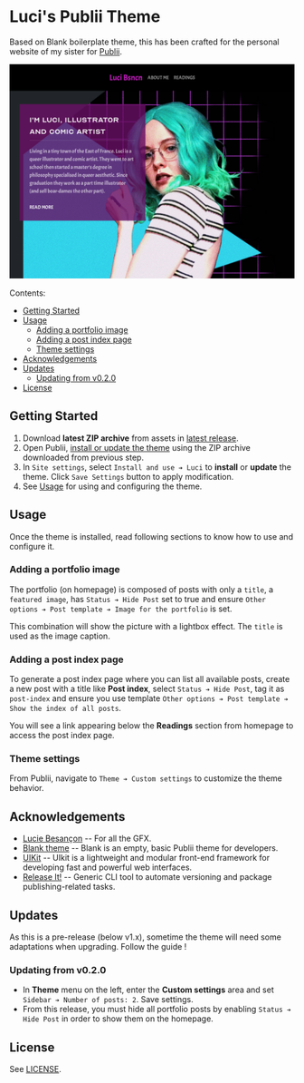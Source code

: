 # Luci's Publii Theme

Based on Blank boilerplate theme, this has been crafted for the personal website of my sister for [Publii](https://getpublii.com/).

![theme-preview](thumbnail.png)

Contents:

* [Getting Started](#getting-started)
* [Usage](#usage)
  * [Adding a portfolio image](#adding-a-portfolio-image)
  * [Adding a post index page](#adding-a-post-index-page)
  * [Theme settings](#theme-settings)
* [Acknowledgements](#acknowledgements)
* [Updates](#updates)
  * [Updating from v0.2.0](#updating-from-v020)
* [License](#license)

## Getting Started

1. Download **latest ZIP archive** from assets in [latest release](https://github.com/bigbrozer/publii-luci-theme/releases).
2. Open Publii, [install or update the theme](https://getpublii.com/docs/installing-using-updating-themes.html#installingatheme) using the ZIP archive downloaded from previous step.
3. In `Site settings`, select `Install and use ➔ Luci` to **install** or **update** the theme. Click `Save Settings` button to apply modification.
4. See [Usage](#usage) for using and configuring the theme.

## Usage

Once the theme is installed, read following sections to know how to use and configure it.

### Adding a portfolio image

The portfolio (on homepage) is composed of posts with only a `title`, a `featured image`, has `Status ➔ Hide Post` set to true and ensure `Other options ➔ Post template ➔ Image for the portfolio` is set.

This combination will show the picture with a lightbox effect. The `title` is used as the image caption.

### Adding a post index page

To generate a post index page where you can list all available posts, create a new post with a title like **Post index**, select `Status ➔ Hide Post`, tag it as `post-index` and ensure you use template `Other options ➔ Post template ➔ Show the index of all posts`.

You will see a link appearing below the **Readings** section from homepage to access the post index page.

### Theme settings

From Publii, navigate to `Theme ➔ Custom settings` to customize the theme behavior.

## Acknowledgements

* [Lucie Besançon](https://me.labrume.art/) -- For all the GFX.
* [Blank theme](https://github.com/GetPublii/theme-Blank) -- Blank is an empty, basic Publii theme for developers.
* [UIKit](https://getuikit.com/) -- UIkit is a lightweight and modular front-end framework for developing fast and powerful web interfaces.
* [Release It!](https://github.com/release-it/release-it) -- Generic CLI tool to automate versioning and package publishing-related tasks.

## Updates

As this is a pre-release (below v1.x), sometime the theme will need some adaptations when upgrading. Follow the guide !

### Updating from v0.2.0

* In **Theme** menu on the left, enter the **Custom settings** area and set `Sidebar ➔ Number of posts: 2`. Save settings.
* From this release, you must hide all portfolio posts by enabling `Status ➔ Hide Post` in order to show them on the homepage.

## License

See [LICENSE](./LICENSE).
